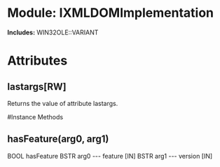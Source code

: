 # Module: IXMLDOMImplementation
    
**Includes:** WIN32OLE::VARIANT
  



# Attributes
## lastargs[RW] [](#attribute-i-lastargs)
Returns the value of attribute lastargs.


#Instance Methods
## hasFeature(arg0, arg1) [](#method-i-hasFeature)
BOOL hasFeature
    BSTR arg0 --- feature [IN]
    BSTR arg1 --- version [IN]

